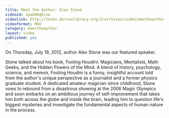 ```yaml
---
title: Meet the Author: Alex Stone
videoid: vpaG00qEcxw
videolink: http://tonks.darienlibrary.org/1/archives/video/meetheauthor/20120719_alex_stone.m4v
videoformat: M4V
category: meettheauthor
layout: video
published: yes
---
```


On Thursday, July 19, 2012, author Alex Stone was our featured speaker.

Stone talked about his book, Fooling Houdini: Magicians, Mentalists, Math Geeks, and the Hidden Powers of the Mind. A blend of history, psychology, science, and memoir, Fooling Houdini is a funny, insightful account told from the author's unique perspective as a journalist and a former physics graduate student. A dedicated amateur magician since childhood, Stone vows to rebound from a disastrous showing at the 2006 Magic Olympics and soon embarks on an ambitious journey of self-improvement that takes him both across the globe and inside the brain, leading him to question life's biggest mysteries and investigate the fundamental aspects of human nature in the process.